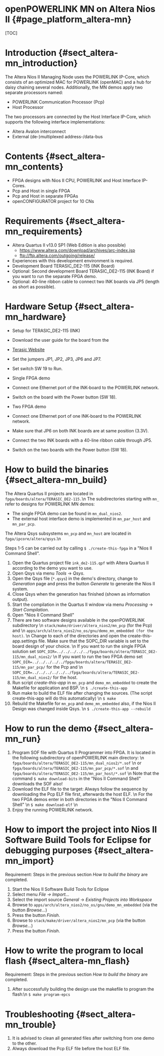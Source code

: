openPOWERLINK MN on Altera Nios II {#page_platform_altera-mn}
==================================

[TOC]

# Introduction {#sect_altera-mn_introduction}

The Altera Nios II Managing Node uses the POWERLINK IP-Core,
which consists of an optimized MAC for POWERLINK (openMAC) and
a hub for daisy chaining several nodes.
Additionally, the MN demos apply two separate processors named:
- POWERLINK Communication Processor (Pcp)
- Host Processor

The two processors are connected by the Host Interface IP-Core,
which supports the following interface implementations:
- Altera Avalon interconnect
- External (de-)multiplexed address-/data-bus

# Contents {#sect_altera-mn_contents}

- FPGA designs with Nios II CPU, POWERLINK and Host Interface IP-Cores.
 - Pcp and Host in single FPGA
 - Pcp and Host in separate FPGAs
- openCONFIGURATOR project for 10 CNs

# Requirements {#sect_altera-mn_requirements}

- Altera Quartus II v13.0 SP1 (Web Edition is also possible)
  - <https://www.altera.com/download/archives/arc-index.jsp>
  - <ftp://ftp.altera.com/outgoing/release/>
- Experiences with this development environment is required.
- Development Board TERASIC_DE2-115 (INK Board)
- Optional: Second development Board TERASIC_DE2-115 (INK Board) if you want to run the separate FPGA demo.
- Optional: 40-line ribbon cable to connect two INK boards via JP5 (length as short as possible).

# Hardware Setup {#sect_altera-mn_hardware}

- Setup for TERASIC_DE2-115 (INK)
 - Download the user guide for the board from the
 - [Terasic Website](http://www.terasic.com.tw/cgi-bin/page/archive.pl?Language=English&CategoryNo=139&No=502&PartNo=4)
 - Set the jumpers JP1, JP2, JP3, JP6 and JP7.
 - Set switch SW 19 to Run.

- Single FPGA demo
 - Connect one Ethernet port of the INK-board to the POWERLINK network.
 - Switch on the board with the Power button (SW 18).
- Two FPGA demo
 - Connect one Ethernet port of one INK-board to the POWERLINK network.
 - Make sure that JP6 on both INK boards are at same position (3.3V).
 - Connect the two INK boards with a 40-line ribbon cable through JP5.
 - Switch on the two boards with the Power button (SW 18).

# How to build the binaries {#sect_altera-mn_build}

The Altera Quartus II projects are located in `fpga/boards/altera/TERASIC_DE2-115.`\n
The subdirectories starting with `mn_` refer to designs for POWERLINK MN demos:
- The single FPGA demo can be found in `mn_dual_nios2`.
- The external host interface demo is implemented in `mn_par_host` and `mn_par_pcp`.

The Altera Qsys subsystems `mn_pcp` and `mn_host` are located in `fpga/ipcore/altera/qsys`.\n

Steps 1-5 can be carried out by calling `$ ./create-this-fpga` in a "Nios II Command Shell".

1. Open the Quartus project file `ink_de2-115.qpf` with Altera Quartus II according to the demo you want to use.
2. Open Qsys via menu *Tools* -> *Qsys*.
3. Open the Qsys file (`*.qsys`) in the demo's directory, change to *Generation* page and press the button *Generate* to generate the Nios II system.
4. Close Qsys when the generation has finished (shown as information output).
5. Start the compilation in the Quartus II window via menu *Processing* -> *Start Compilation*.
6. Open "Nios II Command Shell"
7. There are two software designs available in the openPOWERLINK subdirectory \n
   `stack/make/driver/altera_nios2/mn_pcp` (for the Pcp) and \n
   `apps/arch/altera_nios2/no_os/gnu/demo_mn_embedded (for the host)`. \n
   Change to each of the directories and open the create-this-app.settings file.
   Make sure that the SOPC_DIR variable is set to the board design of your choice. \n
   If you want to run the single FPGA solution set `SOPC_DIR=../../../../../fpga/boards/altera/TERASIC_DE2-115/mn_dual_nios2/` \n
   If you want to run the two FPGA demo set `SOPC_DIR=../../../../../fpga/boards/altera/TERASIC_DE2-115/mn_par_pcp/` for the Pcp and \n
   `SOPC_DIR=../../../../../../fpga/boards/altera/TERASIC_DE2-115/mn_dual_nios2/` for the host.
8. Run script *create-this-app* in `mn_pcp` and `demo_mn_embedded` to create the Makefile for application and BSP. \n
   `$ ./create-this-app`
9. Run make to build the ELF file after changing the sources. (The script create-this-app will do this automatically) \n
   `$ make`
10. Rebuild the Makefile for `mn_pcp` and `demo_mn_embedded` also, if the Nios II Design was changed inside Qsys. \n
    `$ ./create-this-app --rebuild`

# How to run the demo {#sect_altera-mn_run}

1. Program SOF file with Quartus II Programmer into FPGA.
   It is located in the following subdirectory of openPOWERLINK main directory: \n
   `fpga/boards/altera/TERASIC_DE2-115/mn_dual_nios2/*.sof` \n
   or
   `fpga/boards/altera/TERASIC_DE2-115/mn_par_pcp/*.sof` \n
   and
   `fpga/boards/altera/TERASIC_DE2-115/mn_par_host/*.sof` \n
   Note that the command `$ make download-bits` in the "Nios II Command Shell" downloads
   the SOF also!
2. Download the ELF file to the target:
   Always follow the sequence by downloading the Pcp ELF file first, afterwards the host ELF. \n
   For the two FPGA demos enter in both directories in the "Nios II Command Shell" \n
   `$ make download-elf` \n
3. Enjoy the running POWERLINK network.

# How to import the project into Nios II Software Build Tools for Eclipse for debugging purposes {#sect_altera-mn_import}

Requirement: Steps in the previous section *How to build the binary* are completed.

1. Start the Nios II Software Build Tools for Eclipse
2. Select menu *File -> Import...*
3. Select the import source *General* -> *Existing Projects into Workspace*
4. Browse to `apps/arch/altera_nios2/no_os/gnu/demo_mn_embedded` (via the button *Browse...*)
5. Press the button *Finish*.
6. Browse to `stack/make/driver/altera_nios2/mn_pcp` (via the button *Browse...*)
7. Press the button *Finish*.

# How to write the program to local flash {#sect_altera-mn_flash}

Requirement: Steps in the previous section *How to build the binary* are completed.

1. After successfully building the design use the makefile to program the flash:\n
   `$ make program-epcs`

# Troubleshooting {#sect_altera-mn_trouble}

1. It is advised to clean all generated files after switching from one demo to the other.
2. Always download the Pcp ELF file before the host ELF file.
